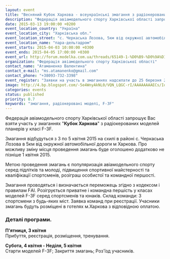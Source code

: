 ```yaml
---
layout: event
title: "Весняний Кубок Харкова - всеукраїнські змагання з радіокерованих моделей F-3F"
description: "Федерація авіамодельного спорту Харківської області запрошує Вас взяти участь у змаганнях 'Кубок Харкова' по радіокерованих моделей планерів у класі F-3F. Змагання відбудуться з 3 по 5 квітня 2015 на схилі в районі с. Черкаська Лозова."
date: 2015-03-13 19:00:00 +0200
event_location_country: "Україна"
event_location_city: "Харківська обл."
event_location_street: "с. Черкаська Лозова, 5км від окружної автомобільної дороги"
event_location_name: "пара-дельтадром"
event_starts: 2015-04-03 10:00:00 +0300
event_ends: 2015-04-05 17:00:00 +0300
event_url: http://forum.modelka.com.ua/threads/65149-1-%D0%B9-%D0%9A%D1%83%D0%B1%D0%BE%D0%BA-%D0%A5%D0%B0%D1%80%D1%8C%D0%BA%D0%BE%D0%B2%D0%B0-F3F-3-5-%D0%B0%D0%BF%D1%80%D0%B5%D0%BB%D1%8F-2015-%D0%B3
organization: "Федерація авіамодельного спорту Харківської області"
contact_name: "Атаманенко Валентина"
contact_e-mail: "ms.atamanenko@gmail.com"
contact_phone: "+38093-732-3398"
event_register: "Заявки на участь в змаганнях надсилати до 25 березня 2015 р на e-mail: ms.atamanenko@gmail.com або в усній формі за тел 093-73-23-398 Атаманенко Валентині"
image: http://4.bp.blogspot.com/-5e4WnyAkNL0/VQN_LQGC-rI/AAAAAAAAECs/IoRMVlaSw3U/s1600/vesnyanyy-kubok-kharkova-f3f.jpg
categories: events
status: published
priority: 0.7
keywords: "змагання, радіокеровані моделі, F-3F"
---
```


Федерація авіамодельного спорту Харківської області запрошує Вас взяти участь у змаганнях "**Кубок Харкова**" з радіокерованих моделей планерів у класі F-3F.

Змагання відбудуться з 3 по 5 квітня 2015 на схилі в районі с. Черкаська Лозова в 5км від окружної автомобільної дороги м Харкова. Про можливу зміну місця проведення змагань буде оголошено додатково не пізніше 1 квітня 2015.

Метою проведення змагань є популяризація авіамодельного спорту серед підлітків та молоді, підвищення спортивної майстерності та кваліфікації спортсменів, розіграш особистої та командної першості.

Змагання проводяться і визначається переможець згідно з кодексом і правилам FАI. Розігрується приватне і командна першість у класах моделей F-3F серед спортсменів та юнаків. Склад команди: 3 спортсмени з будь-яких міст. Заявка команд при реєстрації. Учасники змагань будуть розміщені в готелях м.Харкова з відповідною оплатою.

### Деталі програми.

**П'ятниця, 3 квітня** <br />
Прибуття, реєстрація, розміщення, тренування.

**Субота, 4 квітня - Неділя, 5 квітня** <br />
Старти моделей F-3F; Закриття змагань; Роз'їзд учасників.
